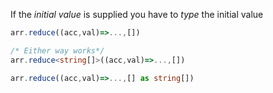 If the *initial value* is supplied you have to *type* the initial value
```ts
arr.reduce((acc,val)=>...,[])

/* Either way works*/
arr.reduce<string[]>((acc,val)=>...,[])

arr.reduce((acc,val)=>...,[] as string[])
```